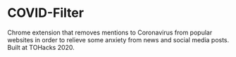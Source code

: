 # COVID-Filter
Chrome extension that removes mentions to Coronavirus from popular websites in order to relieve some anxiety from news and social media posts.
Built at TOHacks 2020.
